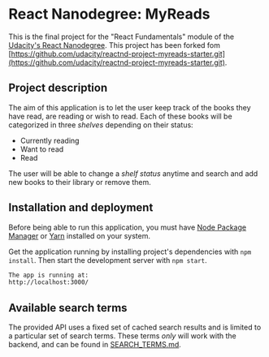 # React Nanodegree: MyReads

This is the final project for the "React Fundamentals" module of the [Udacity's React Nanodegree](https://www.udacity.com/course/react-nanodegree--nd019). This project has been forked fom [https://github.com/udacity/reactnd-project-myreads-starter.git](https://github.com/udacity/reactnd-project-myreads-starter.git).

## Project description

The aim of this application is to let the user keep track of the books they have read, are reading or wish to read. Each of these books will be categorized in three _shelves_ depending on their status:

* Currently reading
* Want to read
* Read

The user will be able to change a _shelf status_ anytime and search and add new books to their library or remove them. 

## Installation and deployment
Before being able to run this application, you must have [Node Package Manager](https://nodejs.org/en/) or [Yarn](https://yarnpkg.com/) installed on your system.

Get the application running by installing project's dependencies with `npm install`. Then start the development server with `npm start`.

```bash
The app is running at: 
http://localhost:3000/

```

## Available search terms
The provided API uses a fixed set of cached search results and is limited to a particular set of search terms. These terms _only_ will work with the backend, and can be found in [SEARCH_TERMS.md](SEARCH_TERMS.md). 